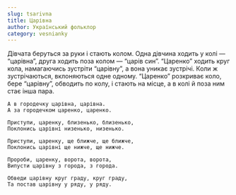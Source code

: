 ```yaml
---
slug: tsarivna
title: Царівна
author: Український фольклор
category: vesnianky
---
```

Дівчата беруться за руки і стають колом. Одна дівчина ходить у колі — “царівна”, друга ходить поза колом — “царів син”.
“Царенко” ходить круг кола, намагаючись зустріти “царівну”, а вона уникає зустрічі. Коли ж зустрічаються, вклоняються
одне одному. “Царенко” розкриває коло, бере “царівну”, обводить по колу, і стають на місце, а в колі й поза ним стає
інша пара.

```
А в городечку царівна, царівна.
А за городечком царенко, царенко.
```

```
Приступи, царенку, близенько, близенько,
Поклонись царівні низенько, низенько.
```

```
Приступи, царенку, ще ближче, ще ближче,
Поклонись царівні ще нижче, ще нижче.
```

```
Пророби, царенку, ворота, ворота,
Випусти царівну з города, з города.
```

```
Обведи царівну круг граду, круг граду,
Та постав царівну у ряду, у ряду.
```
